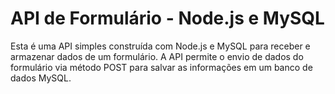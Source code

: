 # API de Formulário - Node.js e MySQL
Esta é uma API simples construída com Node.js e MySQL para receber e armazenar dados de um formulário. A API permite o envio de dados do formulário via método POST para salvar as informações em um banco de dados MySQL.
